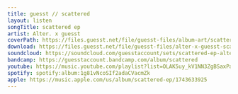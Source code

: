 ```yaml
---
title: guesst // scattered
layout: listen
songTitle: scattered ep
artist: Alter. x guesst
coverPath: https://files.guesst.net/file/guesst-files/album-art/scattered-cover.jpg
download: https://files.guesst.net/file/guesst-files/alter-x-guesst-scattered.zip
soundcloud: https://soundcloud.com/guesstaccount/sets/scattered-ep-alter-guesst
bandcamp: https://guesstaccount.bandcamp.com/album/scattered
youtube: https://music.youtube.com/playlist?list=OLAK5uy_kV1NN3ZgBSaxPadRN5oJ7y98Tczu60-dU&si=KPJpVFTZrBylNacB
spotify: spotify:album:1g81vNcoSIf2adaCVacmZk
apple: https://music.apple.com/us/album/scattered-ep/1743633925
---
```

